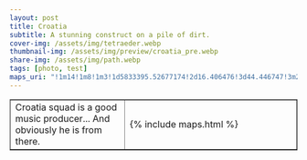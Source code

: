 ```yaml
---
layout: post
title: Croatia
subtitle: A stunning construct on a pile of dirt.
cover-img: /assets/img/tetraeder.webp
thumbnail-img: /assets/img/preview/croatia_pre.webp
share-img: /assets/img/path.webp
tags: [photo, test]
maps_uri: "!1m14!1m8!1m3!1d5833395.52677174!2d16.406476!3d44.446747!3m2!1i1024!2i768!4f13.1!3m3!1m2!1s0x133441080add95ed%3A0xa0f3c024e1661b7f!2sCroatia!5e0!3m2!1sen!2sde!4v1619804407128!5m2!1sen!2sde"
---
```




<table border="1" style="border-collapse: collapse; width: 100%;">
<tbody>
<tr>
<td style="width: 40%;">
<div>
Croatia squad is a good music producer... And obviously he is from there.
</div>
</td>
<td style="width: 60%;">
{% include maps.html %}
<!-- <iframe src="https://www.google.com/maps/embed?" width="100%" height="350" style="border:0;" allowfullscreen="" loading="lazy"></iframe> -->
</td>
</tr>
</tbody>
</table>